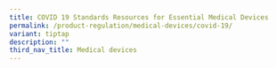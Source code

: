 ```yaml
---
title: COVID 19 Standards Resources for Essential Medical Devices
permalink: /product-regulation/medical-devices/covid-19/
variant: tiptap
description: ""
third_nav_title: Medical devices
---
```

